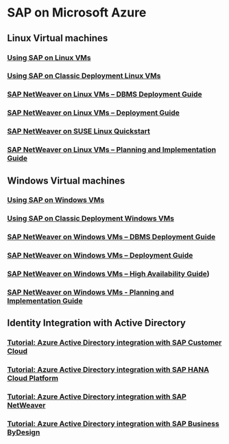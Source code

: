 # SAP on Microsoft Azure
## Linux Virtual machines
### [Using SAP on Linux VMs](../virtual-machines/virtual-machines-linux-sap-get-started?toc=%2fazure%2farticles%2fsap%2ftoc.json)
### [Using SAP on Classic Deployment Linux VMs](../virtual-machines/virtual-machines-linux-classic-sap-get-started?toc=%2fazure%2farticles%2fsap%2ftoc.json)
### [SAP NetWeaver on Linux VMs – DBMS Deployment Guide](../virtual-machines/virtual-machines-linux-sap-dbms-guide?toc=%2fazure%2farticles%2fsap%2ftoc.json)
### [SAP NetWeaver on Linux VMs – Deployment Guide](../virtual-machines/virtual-machines-linux-sap-deployment-guide?toc=%2fazure%2farticles%2fsap%2ftoc.json)
### [SAP NetWeaver on SUSE Linux Quickstart](../virtual-machines/virtual-machines-linux-sap-on-suse-quickstart?toc=%2fazure%2farticles%2fsap%2ftoc.json)
### [SAP NetWeaver on Linux VMs – Planning and Implementation Guide](../virtual-machines/virtual-machines-linux-sap-planning-guide?toc=%2fazure%2farticles%2fsap%2ftoc.json)
## Windows Virtual machines
### [Using SAP on Windows VMs](../virtual-machines/virtual-machines-windows-sap-get-started?toc=%2fazure%2farticles%2fsap%2ftoc.json)
### [Using SAP on Classic Deployment Windows VMs](../virtual-machines/virtual-machines-windows-classic-sap-get-started?toc=%2fazure%2farticles%2fsap%2ftoc.json)
### [SAP NetWeaver on Windows VMs – DBMS Deployment Guide](../virtual-machines/virtual-machines-windows-sap-dbms-guide?toc=%2fazure%2farticles%2fsap%2ftoc.json)
### [SAP NetWeaver on Windows VMs – Deployment Guide](../virtual-machines/virtual-machines-windows-sap-deployment-guide?toc=%2fazure%2farticles%2fsap%2ftoc.json)
### [SAP NetWeaver on Windows VMs – High Availability Guide](../virtual-machines/virtual-machines-windows-sap-high-availability-guide?toc=%2fazure%2farticles%2fsap%2ftoc.json))
### [SAP NetWeaver on Windows VMs - Planning and Implementation Guide](../virtual-machines/virtual-machines-windows-sap-planning-guide?toc=%2fazure%2farticles%2fsap%2ftoc.json)

## Identity Integration with Active Directory
### [Tutorial: Azure Active Directory integration with SAP Customer Cloud](../active-directory/active-directory-saas-sap-customer-cloud-tutorial?toc=%2fazure%2farticles%2fsap%2ftoc.json)
### [Tutorial: Azure Active Directory integration with SAP HANA Cloud Platform](../active-directory/active-directory-saas-sap-hana-cloud-platform-tutorial?toc=%2fazure%2farticles%2fsap%2ftoc.json)
### [Tutorial: Azure Active Directory integration with SAP NetWeaver](../active-directory/active-directory-saas-sap-netweaver-tutorial?toc=%2fazure%2farticles%2fsap%2ftoc.json)
### [Tutorial: Azure Active Directory integration with SAP Business ByDesign](../active-directory/active-directory-saas-sapbusinessbydesign-tutorial?toc=%2fazure%2farticles%2fsap%2ftoc.json)


